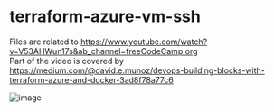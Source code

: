 # terraform-azure-vm-ssh

Files are related to https://www.youtube.com/watch?v=V53AHWun17s&ab_channel=freeCodeCamp.org <br/>
Part of the video is covered by https://medium.com/@david.e.munoz/devops-building-blocks-with-terraform-azure-and-docker-3ad8f78a77c6 <br/>

![image](https://github.com/user-attachments/assets/48a9f3f5-7424-42d0-8285-cafdf79e9ce5)

